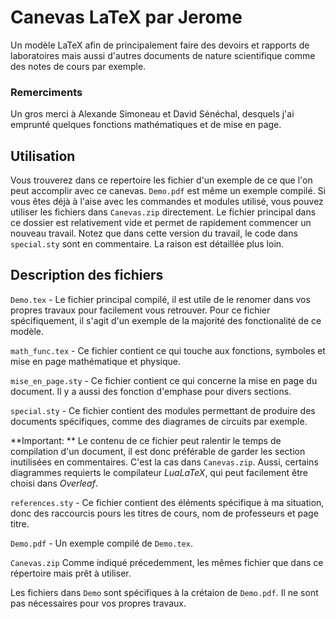 # Canevas LaTeX par Jerome
Un modèle LaTeX afin de principalement faire des devoirs et rapports de laboratoires mais aussi d'autres documents de nature scientifique comme des notes de cours par exemple.

### Remerciments
Un gros merci à Alexande Simoneau et David Sénéchal, desquels j'ai emprunté quelques fonctions mathématiques et de mise en page.

## Utilisation
Vous trouverez dans ce repertoire les fichier d'un exemple de ce que l'on peut accomplir avec ce canevas. `Demo.pdf` est même un exemple compilé. Si vous êtes déjà à l'aise avec les commandes et modules utilisé, vous pouvez utiliser les fichiers dans `Canevas.zip` directement. Le fichier principal dans ce dossier est relativement vide et permet de rapidement commencer un nouveau travail. Notez que dans cette version du travail, le code dans `special.sty` sont en commentaire. La raison est détaillée plus loin.

## Description des fichiers
`Demo.tex` - Le fichier principal compilé, il est utile de le renomer dans vos propres travaux pour facilement vous retrouver. Pour ce fichier spécifiquement, il s'agit d'un exemple de la majorité des fonctionalité de ce modèle.

`math_func.tex` - Ce fichier contient ce qui touche aux fonctions, symboles et mise en page mathématique et physique.

`mise_en_page.sty` - Ce fichier contient ce qui concerne la mise en page du document. Il y a aussi des fonction d'emphase pour divers sections.

`special.sty` - Ce fichier contient des modules permettant de produire des documents spécifiques, comme des diagrames de circuits par exemple. 

**Important: ** Le contenu de ce fichier peut ralentir le temps de compilation d'un document, il est donc préférable de garder les section inutilisées en commentaires. C'est la cas dans `Canevas.zip`. Aussi, certains diagrammes requierts le compilateur *LuaLaTeX*, qui peut facilement être choisi dans *Overleaf*.

`references.sty` - Ce fichier contient des éléments spécifique à ma situation, donc des raccourcis pours les titres de cours, nom de professeurs et page titre.

`Demo.pdf` - Un exemple compilé de `Demo.tex`.

`Canevas.zip` Comme indiqué précedemment, les mêmes fichier que dans ce répertoire mais prêt à utiliser.

Les fichiers dans `Demo` sont spécifiques à la crétaion de `Demo.pdf`. Il ne sont pas nécessaires pour vos propres travaux.
